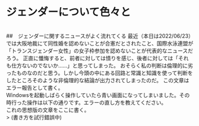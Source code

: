 ﻿# ジェンダーについて色々と
<br>##　ジェンダーに関するニュースがよく流れてくる
最近（本日は2022/06/23）では大阪地裁にて同性婚を認めないことが合憲だとされたこと、国際水泳連盟が「トランスジェンダー女性」の女子枠参加を認めないことが代表的なニュースだろう。
正直に懺悔すると、前者に対しては憤りを感じ、後者に対しては「それも仕方ないのでないか……」と思ってしまった。
おそらく私の判断は倫理的に劣ったものなのだと思う。しかし今頭の中にある回路と常識と知識を使って判断をしたところそのような非倫理的な結論が出力されてしまったのだ。
この文章はエラー報告として書く。  
Windowsを起動しばらく操作していたら青い画面になってしまいました。その時行った操作は以下の通りです。エラーの直し方を教えてください。  
これの思想版の文章をここに書く。
<br>> (書き方を試行錯誤中)
<br>